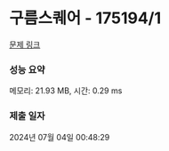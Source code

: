 # 구름스퀘어 - 175194/1 

[문제 링크](https://level.goorm.io/exam/175194/%EA%B5%AC%EB%A6%84-%EC%8A%A4%ED%80%98%EC%96%B4/quiz/1) 

### 성능 요약

메모리: 21.93 MB, 시간: 0.29 ms

### 제출 일자

2024년 07월 04일 00:48:29

